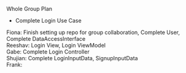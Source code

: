Whole Group Plan
- Complete Login Use Case


Fiona: Finish setting up repo for group collaboration, Complete User, Complete DataAccessInterface <br>
Reeshav: Login View, Login ViewModel<br> 
Gabe: Complete Login Controller <br>
Shujian: Complete LoginInputData, SignupInputData <br>
Frank: <br>
